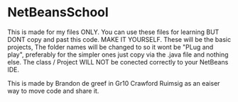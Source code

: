 # NetBeansSchool

This is made for my files ONLY. You can use these files for learning BUT DONT copy and past this code. MAKE IT YOURSELF. 
These will be the basic projects, The folder names will be changed to so it wont be "PLug and play", preferably for the simpler ones
just copy via the .java file and nothing else. The class / Project WILL NOT be conected correctly to your NetBeans IDE. 

This is made by Brandon de greef in Gr10 Crawford Ruimsig as an eaiser way to move code and share it. 

